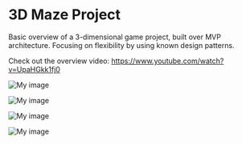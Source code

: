 # 3D Maze Project
Basic overview of a 3-dimensional game project, built over MVP architecture. Focusing on flexibility by using known design patterns.

Check out the overview video: https://www.youtube.com/watch?v=UpaHGkk1fj0




![My image](http://imageshack.com/a/img923/6798/XDqutH.jpg)


![My image](http://imageshack.com/a/img923/3646/lSFrSW.jpg)


![My image](http://imageshack.com/a/img923/833/b2J6iy.jpg)


![My image](http://imageshack.com/a/img921/2820/erL3hz.jpg)


